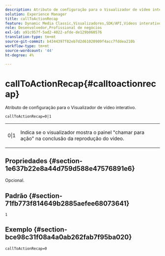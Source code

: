 ```yaml
---
description: Atributo de configuração para o Visualizador de vídeo interativo.
solution: Experience Manager
title: callToActionRecap
feature: Dynamic Media Classic,Visualizadores,SDK/API,Vídeos interativos
role: Desenvolvedor,Profissional de negócios
exl-id: a91c957f-5ad2-4022-afde-de129b060576
translation-type: tm+mt
source-git-commit: b4344397f82eb7d2d61020909f4acc7fddea210b
workflow-type: tm+mt
source-wordcount: '44'
ht-degree: 4%

---
```


# callToActionRecap{#calltoactionrecap}

Atributo de configuração para o Visualizador de vídeo interativo.

`callToActionRecap=0|1`

<table id="table_441553CD34C94A58A9D7CBF772DEDDB6"> 
 <tbody> 
  <tr> 
   <td colname="col1"> <p> <span class="codeph"> 0|1</span> </p> </td> 
   <td colname="col2"> <p> Indica se o visualizador mostra o painel "chamar para ação" na conclusão da reprodução do vídeo. </p> </td> 
  </tr> 
 </tbody> 
</table>

## Propriedades {#section-1e637b22e8a44d759d588e47576891e6}

Opcional.

## Padrão {#section-71fb773f814649b2885aefee68073641}

`1`

## Exemplo {#section-bce98c31f08a4a0ab262fab7f95ba020}

```
callToActionRecap=0
```
